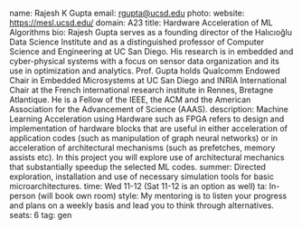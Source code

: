 name: Rajesh K Gupta
email: rgupta@ucsd.edu
photo: 
website: https://mesl.ucsd.edu/
domain: A23
title: Hardware Acceleration of ML Algorithms
bio: Rajesh Gupta serves as a founding director of the Halıcıoğlu Data Science Institute and as a distinguished professor of Computer Science and Engineering at UC San Diego. His research is in embedded and cyber-physical systems with a focus on sensor data organization and its use in optimization and analytics. Prof. Gupta holds Qualcomm Endowed Chair in Embedded Microsystems at UC San Diego and INRIA International Chair at the French international research institute in Rennes, Bretagne Atlantique. He is a Fellow of the IEEE, the ACM and the American Association for the Advancement of Science (AAAS).
description: Machine Learning Acceleration using Hardware such as FPGA refers to design and implementation of hardware blocks that are useful in either acceleration of application codes (such as manipulation of graph neural networks) or in acceleration of architectural mechanisms (such as prefetches, memory assists etc). In this project you will explore use of architectural mechanics that substantially speedup the selected ML codes.
summer: Directed exploration, installation and use of necessary simulation tools for basic microarchitectures.
time: Wed 11-12 (Sat 11-12 is an option as well)
ta: In-person (will book own room)
style: My mentoring is to listen your progress and plans on a weekly basis and lead you to think through alternatives.
seats: 6
tag: gen
